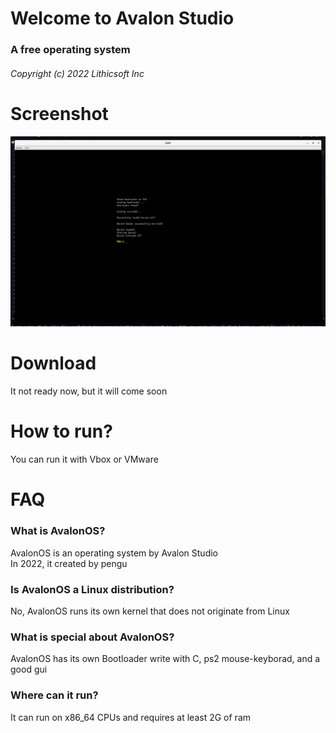 # Welcome to Avalon Studio
### A free operating system
###### Copyright (c) 2022 Lithicsoft Inc

# Screenshot
![alt text for screen readers](screenshot.jpg "Screenshot Of AvalonOS")

# Download
It not ready now, but it will come soon

# How to run?
You can run it with Vbox or VMware

# FAQ
### What is AvalonOS?
AvalonOS is an operating system by Avalon Studio \
In 2022, it created by pengu

### Is AvalonOS a Linux distribution?
No, AvalonOS runs its own kernel that does not originate from Linux

### What is special about AvalonOS?
AvalonOS has its own Bootloader write with C, ps2 mouse-keyborad, and a good gui

### Where can it run?
It can run on x86_64 CPUs and requires at least 2G of ram
